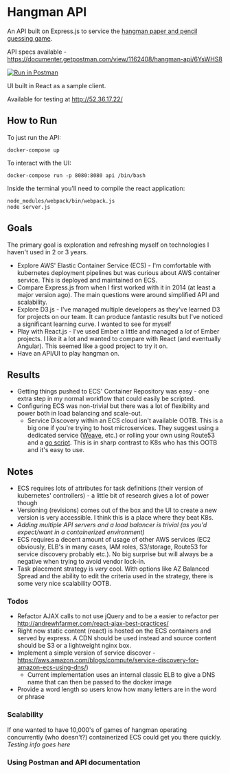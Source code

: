 # Hangman API
An API built on Express.js to service the [hangman paper and pencil guessing game](https://en.wikipedia.org/wiki/Hangman_(game)).

API specs available - https://documenter.getpostman.com/view/1162408/hangman-api/6YsWHS8

[![Run in Postman](https://run.pstmn.io/button.svg)](https://app.getpostman.com/run-collection/c00339468a4d0c33422c)

UI built in React as a sample client.

Available for testing at http://52.36.17.22/

## How to Run
To just run the API:

    docker-compose up

To interact with the UI:

    docker-compose run -p 8080:8080 api /bin/bash

Inside the terminal you'll need to compile the react application:

    node_modules/webpack/bin/webpack.js
    node server.js

## Goals
The primary goal is exploration and refreshing myself on technologies I haven't used in 2 or 3 years.
* Explore AWS' Elastic Container Service (ECS) - I'm comfortable with kubernetes deployment pipelines but was curious about AWS container service. This is deployed and maintained on ECS.
* Compare Express.js from when I first worked with it in 2014 (at least a major version ago). The main questions were around simplified API and scalability.
* Explore D3.js - I've managed multiple developers as they've learned D3 for projects on our team. It can produce fantastic results but I've noticed a significant learning curve. I wanted to see for myself
* Play with React.js - I've used Ember a little and managed a *lot* of Ember projects. I like it a lot and wanted to compare with React (and eventually Angular). This seemed like a good project to try it on.
* Have an API/UI to play hangman on.

## Results
* Getting things pushed to ECS' Container Repository was easy - one extra step in my normal workflow that could easily be scripted.
* Configuring ECS was non-trivial but there was a lot of flexibility and power both in load balancing and scale-out.
  * Service Discovery within an ECS cloud isn't available OOTB. This is a big one if you're trying to host microservices. They suggest using a dedicated service ([Weave](https://www.weave.works/guides/service-discovery-and-load-balancing-with-weave-on-amazon-ecs-2/), etc.) or rolling your own using Route53 and a [go script](https://github.com/awslabs/service-discovery-ecs-dns). This is in sharp contrast to K8s who has this OOTB and it's easy to use.

## Notes
* ECS requires lots of attributes for task definitions (their version of kubernetes' controllers) - a little bit of research gives a lot of power though
* Versioning (revisions) comes out of the box and the UI to create a new version is very accessible. I think this is a place where they beat K8s.
* *Adding multiple API servers and a load balancer is trivial (as you'd expect/want in a containerized environment)*
* ECS requires a decent amount of usage of other AWS services (EC2 obviously, ELB's in many cases, IAM roles, S3/storage, Route53 for service discovery probably etc.). No big surprise but will always be a negative when trying to avoid vendor lock-in.
* Task placement strategy is *very* cool. With options like AZ Balanced Spread and the ability to edit the criteria used in the strategy, there is some very nice scalability OOTB.

### Todos
* Refactor AJAX calls to not use jQuery and to be a easier to refactor per http://andrewhfarmer.com/react-ajax-best-practices/
* Right now static content (react) is hosted on the ECS containers and served by express. A CDN should be used instead and source content should be S3 or a lightweight nginx box.
* Implement a simple version of service discover - https://aws.amazon.com/blogs/compute/service-discovery-for-amazon-ecs-using-dns/)
  * Current implementation uses an internal classic ELB to give a DNS name that can then be passed to the docker image
* Provide a word length so users know how many letters are in the word or phrase


### Scalability
If one wanted to have 10,000's of games of hangman operating concurrently (who doesn't?) containerized ECS could get you there quickly. *Testing info goes here*

### Using Postman and API documentation
